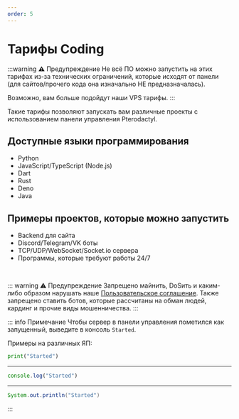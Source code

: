 ```yaml
---
order: 5
---
```


# Тарифы Coding

:::warning :warning: Предупреждение
Не всё ПО можно запустить на этих тарифах из-за технических ограничений, которые исходят от панели (для сайтов/прочего кода она изначально НЕ предназначалась).

Возможно, вам больше подойдут наши VPS тарифы.
:::

Такие тарифы позволяют запускать вам различные проекты с использованием панели управления Pterodactyl.

## Доступные языки программирования

- Python
- JavaScript/TypeScript (Node.js)
- Dart
- Rust
- Deno
- Java

## Примеры проектов, которые можно запустить

- Backend для сайта
- Discord/Telegram/VK боты
- TCP/UDP/WebSocket/Socket.io сервера
- Программы, которые требуют работы 24/7

<br>

::: warning :warning: Предупреждение
Запрещено майнить, DoSить и каким-либо образом нарушать наше [Пользовательское соглашение](https://play2go.cloud/user-agreement).
Также запрещено ставить ботов, которые рассчитаны на обман людей, кардинг и прочие виды мошенничества.
:::

::: info Примечание
Чтобы сервер в панели управления пометился как запущенный, выведите в консоль `Started`.

Примеры на различных ЯП:

```python
print("Started")
```

---

```javascript
console.log("Started")
```

---

```java
System.out.println("Started")
```

:::
